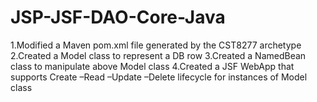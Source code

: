 # JSP-JSF-DAO-Core-Java

1.Modified a Maven pom.xml file generated by the CST8277 archetype
2.Created a Model class to represent a DB row
3.Created a NamedBean class to manipulate above Model class
4.Created a JSF WebApp that supports Create –Read –Update –Delete lifecycle for instances of Model class

